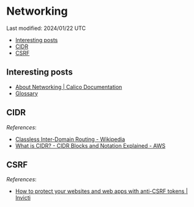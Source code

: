 # Networking

Last modified: 2024/01/22 UTC

- [Interesting posts](#interesting-posts)
- [CIDR](#cidr)
- [CSRF](#csrf)

## Interesting posts

- [About Networking \| Calico Documentation](https://docs.tigera.io/calico/latest/about/kubernetes-training/about-networking)
- [Glossary](https://www.networxsecurity.org/members-area/glossary.html)

## CIDR

*References*:

- [Classless Inter-Domain Routing - Wikipedia](https://en.wikipedia.org/wiki/Classless_Inter-Domain_Routing)
- [What is CIDR? - CIDR Blocks and Notation Explained - AWS](https://aws.amazon.com/what-is/cidr/)

## CSRF

*References*:

- [How to protect your websites and web apps with anti-CSRF tokens \| Invicti](https://www.invicti.com/blog/web-security/protecting-website-using-anti-csrf-token/)
